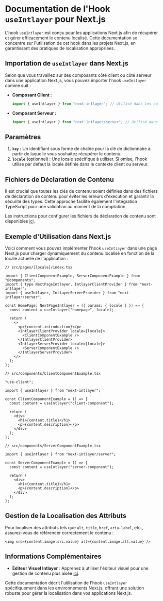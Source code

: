 # Documentation de l'Hook `useIntlayer` pour Next.js

L'hook `useIntlayer` est conçu pour les applications Next.js afin de récupérer et gérer efficacement le contenu localisé. Cette documentation se concentre sur l'utilisation de cet hook dans les projets Next.js, en garantissant des pratiques de localisation appropriées.

## Importation de `useIntlayer` dans Next.js

Selon que vous travaillez sur des composants côté client ou côté serveur dans une application Next.js, vous pouvez importer l'hook `useIntlayer` comme suit :

- **Composant Client :**

  ```javascript
  import { useIntlayer } from "next-intlayer"; // Utilisé dans les composants côté client
  ```

- **Composant Serveur :**

  ```javascript
  import { useIntlayer } from "next-intlayer/server"; // Utilisé dans les composants côté serveur
  ```

## Paramètres

1. **`key`** : Un identifiant sous forme de chaîne pour la clé de dictionnaire à partir de laquelle vous souhaitez récupérer le contenu.
2. **`locale`** (optionnel) : Une locale spécifique à utiliser. Si omise, l'hook utilise par défaut la locale définie dans le contexte client ou serveur.

## Fichiers de Déclaration de Contenu

Il est crucial que toutes les clés de contenu soient définies dans des fichiers de déclaration de contenu pour éviter les erreurs d'exécution et garantir la sécurité des types. Cette approche facilite également l'intégration TypeScript pour une validation au moment de la compilation.

Les instructions pour configurer les fichiers de déclaration de contenu sont disponibles [ici](https://github.com/aymericzip/intlayer/blob/main/docs/docs/content_declaration/get_started_en.md).

## Exemple d'Utilisation dans Next.js

Voici comment vous pouvez implémenter l'hook `useIntlayer` dans une page Next.js pour charger dynamiquement du contenu localisé en fonction de la locale actuelle de l'application :

```tsx
// src/pages/[locale]/index.tsx

import { ClientComponentExample, ServerComponentExample } from "@components";
import { type NextPageIntlayer, IntlayerClientProvider } from "next-intlayer";
import { useIntlayer, IntlayerServerProvider } from "next-intlayer/server";

const HomePage: NextPageIntlayer = ({ params: { locale } }) => {
  const content = useIntlayer("homepage", locale);

  return (
    <>
      <p>{content.introduction}</p>
      <IntlayerClientProvider locale={locale}>
        <ClientComponentExample />
      </IntlayerClientProvider>
      <IntlayerServerProvider locale={locale}>
        <ServerComponentExample />
      </IntlayerServerProvider>
    </>
  );
};
```

```tsx
// src/components/ClientComponentExample.tsx

"use-client";

import { useIntlayer } from "next-intlayer";

const ClientComponentExample = () => {
  const content = useIntlayer("client-component");

  return (
    <div>
      <h1>{content.title}</h1>
      <p>{content.description}</p>
    </div>
  );
};
```

```tsx
// src/components/ServerComponentExample.tsx

import { useIntlayer } from "next-intlayer/server";

const ServerComponentExample = () => {
  const content = useIntlayer("server-component");

  return (
    <div>
      <h1>{content.title}</h1>
      <p>{content.description}</p>
    </div>
  );
};
```

## Gestion de la Localisation des Attributs

Pour localiser des attributs tels que `alt`, `title`, `href`, `aria-label`, etc., assurez-vous de référencer correctement le contenu :

```tsx
<img src={content.image.src.value} alt={content.image.alt.value} />
```

## Informations Complémentaires

- **Éditeur Visuel Intlayer** : Apprenez à utiliser l'éditeur visuel pour une gestion de contenu plus aisée [ici](https://github.com/aymericzip/intlayer/blob/main/docs/docs/intlayer_editor_en.md).

Cette documentation décrit l'utilisation de l'hook `useIntlayer` spécifiquement dans les environnements Next.js, offrant une solution robuste pour gérer la localisation dans vos applications Next.js.
